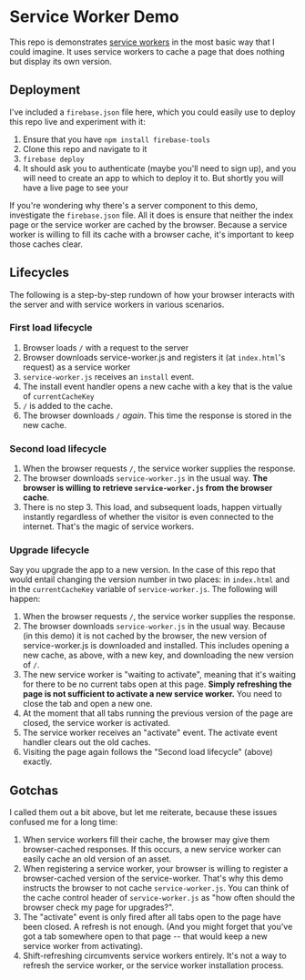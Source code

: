 # Service Worker Demo

This repo is demonstrates [service workers](https://developer.mozilla.org/en-US/docs/Web/API/Service_Worker_API) in the most basic way that I could imagine. It uses service workers to cache a page that does nothing but display its own version.

## Deployment

I've included a `firebase.json` file here, which you could easily use to deploy this repo live and experiment with it:

1. Ensure that you have `npm install firebase-tools`
2. Clone this repo and navigate to it
3. `firebase deploy`
4. It should ask you to authenticate (maybe you'll need to sign up), and you will need to create an app to which to deploy it to. But shortly you will have a live page to see your 

If you're wondering why there's a server component to this demo, investigate the `firebase.json` file. All it does is ensure that neither the index page or the service worker are cached by the browser. Because a service worker is willing to fill its cache with a browser cache, it's important to keep those caches clear.

## Lifecycles

The following is a step-by-step rundown of how your browser interacts with the server and with service workers in various scenarios.

### First load lifecycle

1. Browser loads `/` with a request to the server
2. Browser downloads service-worker.js and registers it (at `index.html`'s request) as a service worker
3. `service-worker.js` receives an `install` event.
4. The install event handler opens a new cache with a key that is the value of `currentCacheKey`
5. `/` is added to the cache.
6. The browser downloads `/` _again_. This time the response is stored in the new cache.

### Second load lifecycle

1. When the browser requests `/`, the service worker supplies the response.
2. The browser downloads `service-worker.js` in the usual way. __The browser is willing to retrieve `service-worker.js` from the browser cache__.
3. There is no step 3. This load, and subsequent loads, happen virtually instantly regardless of whether the visitor is even connected to the internet. That's the magic of service workers.

### Upgrade lifecycle

Say you upgrade the app to a new version. In the case of this repo that would entail changing the version number in two places: in `index.html` and in the `currentCacheKey` variable of `service-worker.js`. The following will happen:

1. When the browser requests `/`, the service worker supplies the response.
2. The browser downloads `service-worker.js` in the usual way. Because (in this demo) it is not cached by the browser, the new version of service-worker.js is downloaded and installed. This includes opening a new cache, as above, with a new key, and downloading the new version of `/`.
3. The new service worker is "waiting to activate", meaning that it's waiting for there to be no current tabs open at this page. __Simply refreshing the page is not sufficient to activate a new service worker.__ You need to close the tab and open a new one.
4. At the moment that all tabs running the previous version of the page are closed, the service worker is activated.
5. The service worker receives an "activate" event. The activate event handler clears out the old caches.
6. Visiting the page again follows the "Second load lifecycle" (above) exactly.


## Gotchas

I called them out a bit above, but let me reiterate, because these issues confused me for a long time:

1. When service workers fill their cache, the browser may give them browser-cached responses. If this occurs, a new service worker can easily cache an old version of an asset.
2. When registering a service worker, your browser is willing to register a browser-cached version of the service-worker. That's why this demo instructs the browser to not cache `service-worker.js`. You can think of the cache control header of `service-worker.js` as "how often should the browser check my page for upgrades?".
3. The "activate" event is only fired after all tabs open to the page have been closed. A refresh is not enough. (And you might forget that you've got a tab somewhere open to that page -- that would keep a new service worker from activating).
4. Shift-refreshing circumvents service workers entirely. It's not a way to refresh the service worker, or the service worker installation process.

